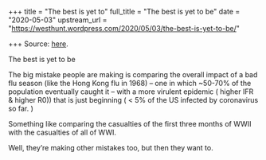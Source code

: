+++
title = "The best is yet to"
full_title = "The best is yet to be"
date = "2020-05-03"
upstream_url = "https://westhunt.wordpress.com/2020/05/03/the-best-is-yet-to-be/"

+++
Source: [here](https://westhunt.wordpress.com/2020/05/03/the-best-is-yet-to-be/).

The best is yet to be

The big mistake people are making is comparing the overall impact of a
bad flu season (like the Hong Kong flu in 1968) – one in which \~50-70%
of the population eventually caught it – with a more virulent epidemic (
higher IFR & higher R0)) that is just beginning ( \< 5% of the US
infected by coronavirus so far. )

Something like comparing the casualties of the first three months of
WWII with the casualties of all of WWI.

Well, they’re making other mistakes too, but then they want to.

